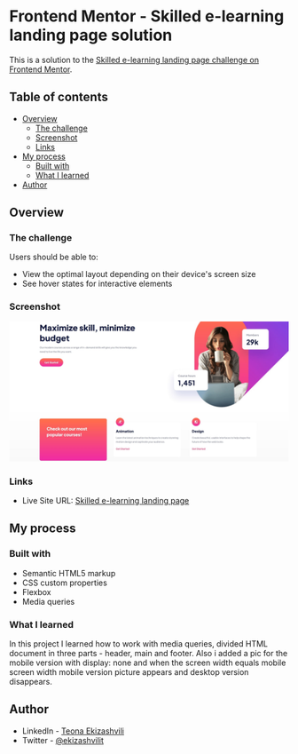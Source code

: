 # Frontend Mentor - Skilled e-learning landing page solution

This is a solution to the [Skilled e-learning landing page challenge on Frontend Mentor](https://www.frontendmentor.io/challenges/skilled-elearning-landing-page-S1ObDrZ8q).

## Table of contents

- [Overview](#overview)
  - [The challenge](#the-challenge)
  - [Screenshot](#screenshot)
  - [Links](#links)
- [My process](#my-process)
  - [Built with](#built-with)
  - [What I learned](#what-i-learned)
- [Author](#author)

## Overview

### The challenge

Users should be able to:

- View the optimal layout depending on their device's screen size
- See hover states for interactive elements

### Screenshot

![Screenshot](./screenshot.jpg)

### Links

- Live Site URL: [Skilled e-learning landing page](https://ekizashvilit.github.io/Skilled-e-Learning-Landing-Page/)

## My process

### Built with

- Semantic HTML5 markup
- CSS custom properties
- Flexbox
- Media queries

### What I learned

In this project I learned how to work with media queries, divided HTML document in three parts - header, main and footer. Also i added a pic for the mobile version with display: none and when the screen width equals mobile screen width mobile version picture appears and desktop version disappears.

## Author

- LinkedIn - [Teona Ekizashvili](https://www.linkedin.com/in/teona-e-ba5725239/)
- Twitter - [@ekizashvilit](https://twitter.com/ekizashvilit)
